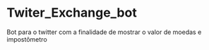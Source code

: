 # Twiter_Exchange_bot
Bot para o twitter com a finalidade de mostrar o valor de moedas e impostômetro
